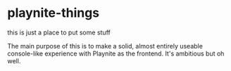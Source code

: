 # playnite-things
this is just a place to put some stuff

The main purpose of this is to make a solid, almost entirely useable console-like experience with Playnite as the frontend. It's ambitious but oh well.
